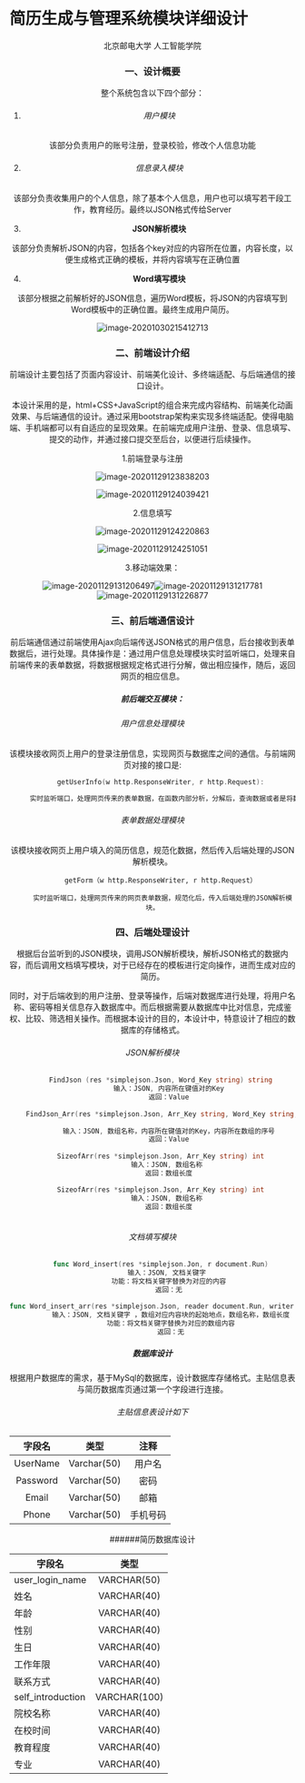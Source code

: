 # 简历生成与管理系统模块详细设计

<center>北京邮电大学 人工智能学院


### 一、设计概要

整个系统包含以下四个部分：
    

1. ###### 用户模块

该部分负责用户的账号注册，登录校验，修改个人信息功能
    

2. ###### 信息录入模块

该部分负责收集用户的个人信息，除了基本个人信息，用户也可以填写若干段工作，教育经历。最终以JSON格式传给Server
    

3. **JSON解析模块**

该部分负责解析JSON的内容，包括各个key对应的内容所在位置，内容长度，以便生成格式正确的模板，并将内容填写在正确位置
    

4. **Word填写模块**

该部分根据之前解析好的JSON信息，遍历Word模板，将JSON的内容填写到Word模板中的正确位置。最终生成用户简历。
    
![image-20201030215412713](https://raw.githubusercontent.com/NN54945/picgo/main/imgs/20201030215419.png)

### 二、前端设计介绍

​		前端设计主要包括了页面内容设计、前端美化设计、多终端适配、与后端通信的接口设计。

​		本设计采用的是，html+CSS+JavaScript的组合来完成内容结构、前端美化动画效果、与后端通信的设计。通过采用bootstrap架构来实现多终端适配。使得电脑端、手机端都可以有自适应的呈现效果。在前端完成用户注册、登录、信息填写、提交的动作，并通过接口提交至后台，以便进行后续操作。

1.前端登录与注册

![image-20201129123838203](https://raw.githubusercontent.com/NN54945/picgo/main/imgs/20201129124314.png)

![image-20201129124039421](https://raw.githubusercontent.com/NN54945/picgo/main/imgs/20201129124046.png)

2.信息填写

![image-20201129124220863](https://raw.githubusercontent.com/NN54945/picgo/main/imgs/20201129124220.png)

![image-20201129124251051](https://raw.githubusercontent.com/NN54945/picgo/main/imgs/20201129124251.png)

3.移动端效果：

![image-20201129131206497](https://raw.githubusercontent.com/NN54945/picgo/main/imgs/20201129131206.png)![image-20201129131217781](https://raw.githubusercontent.com/NN54945/picgo/main/imgs/20201129131217.png)![image-20201129131226877](https://raw.githubusercontent.com/NN54945/picgo/main/imgs/20201129131227.png)

### 三、前后端通信设计

​	前后端通信通过前端使用Ajax向后端传送JSON格式的用户信息，后台接收到表单数据后，进行处理。具体操作是：通过用户信息处理模块实时监听端口，处理来自前端传来的表单数据，将数据根据规定格式进行分解，做出相应操作，随后，返回网页的相应信息。

##### 前后端交互模块：

###### 用户信息处理模块

​	该模块接收网页上用户的登录注册信息，实现网页与数据库之间的通信。与前端网页对接的接口是:

```go
    getUserInfo(w http.ResponseWriter, r http.Request):

    ​ 实时监听端口，处理网页传来的表单数据，在函数内部分析，分解后，查询数据或者是将数据插入到数据库中。同时返回网页相应的消息。      
```

###### 表单数据处理模块

​      该模块接收网页上用户填入的简历信息，规范化数据，然后传入后端处理的JSON解析模块。
​ 

```
    getForm（w http.ResponseWriter, r http.Request）
  
	​ 实时监听端口，处理网页传来的网页表单数据，规范化后，传入后端处理的JSON解析模块。
```

###    四、后端处理设计

​		根据后台监听到的JSON模块，调用JSON解析模块，解析JSON格式的数据内容，而后调用文档填写模块，对于已经存在的模板进行定向操作，进而生成对应的简历。

​		同时，对于后端收到的用户注册、登录等操作，后端对数据库进行处理，将用户名称、密码等相关信息存入数据库中。而后根据需要从数据库中比对信息，完成鉴权、比较、筛选相关操作。而根据本设计的目的，本设计中，特意设计了相应的数据库的存储格式。

###### JSON解析模块

```go
    FindJson (res *simplejson.Json, Word_Key string) string
    ​    输入：JSON, 内容所在键值对的Key
    ​    返回：Value
   
    FindJson_Arr(res *simplejson.Json, Arr_Key string, Word_Key string, num int) string
    
    ​    输入：JSON, 数组名称，内容所在键值对的Key，内容所在数组的序号
    ​    返回：Value
    
    SizeofArr(res *simplejson.Json, Arr_Key string) int
	​    输入：JSON, 数组名称 
    ​    返回：数组长度

    SizeofArr(res *simplejson.Json, Arr_Key string) int
    ​    输入：JSON, 数组名称 
    ​    返回：数组长度
    
```

###### 文档填写模块

```go
    func Word_insert(res *simplejson.Jon, r document.Run)
	​    输入：JSON, 文档关键字 
	​    功能：将文档关键字替换为对应的内容
	​    返回：无
```

```go
func Word_insert_arr(res *simplejson.Json, reader document.Run, writer document.Run, Arr_key string, num int)
	 ​    输入：JSON, 文档关键字 ，数组对应内容块的起始地点，数组名称，数组长度
	 ​    功能：将文档关键字替换为对应的数组内容
	 ​    返回：无
```



##### 数据库设计

根据用户数据库的需求，基于MySql的数据库，设计数据库存储格式。主贴信息表与简历数据库页通过第一个字段进行连接。

 ###### 主贴信息表设计如下



|  字段名  |    类型     |   注释   |
| :------: | :---------: | :------: |
| UserName | Varchar(50) |  用户名  |
| Password | Varchar(50) |   密码   |
|  Email   | Varchar(50) |   邮箱   |
|  Phone   | Varchar(50) | 手机号码 |

######简历数据库设计

| **字段名**        |   **类型**   |
| ----------------- | :----------: |
| user_login_name   | VARCHAR(50)  |
| 姓名              | VARCHAR(40)  |
| 年龄              | VARCHAR(40)  |
| 性别              | VARCHAR(40)  |
| 生日              | VARCHAR(40)  |
| 工作年限          | VARCHAR(40)  |
| 联系方式          | VARCHAR(40)  |
| self_introduction | VARCHAR(100) |
| 院校名称          | VARCHAR(40)  |
| 在校时间          | VARCHAR(40)  |
| 教育程度          | VARCHAR(40)  |
| 专业              | VARCHAR(40)  |



### 